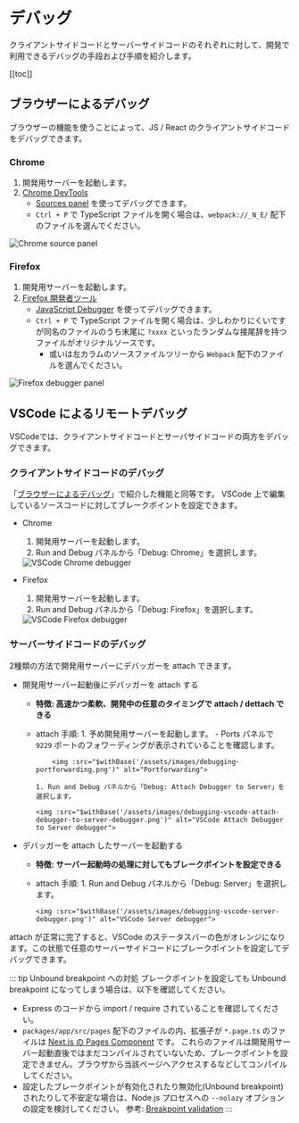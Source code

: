 # デバッグ

クライアントサイドコードとサーバーサイドコードのそれぞれに対して、開発で利用できるデバッグの手段および手順を紹介します。

[[toc]]


## ブラウザーによるデバッグ

ブラウザーの機能を使うことによって、JS / React のクライアントサイドコードをデバッグできます。

### Chrome

1. 開発用サーバーを起動します。
1. [Chrome DevTools](https://developer.chrome.com/docs/devtools/)
    - [Sources panel](https://developer.chrome.com/docs/devtools/javascript/sources/) を使ってデバッグできます。
    - `Ctrl + P` で TypeScript ファイルを開く場合は、`webpack://_N_E/` 配下のファイルを選んでください。

<img :src="$withBase('/assets/images/debugging-chrome-source-panel.png')" alt="Chrome source panel">

### Firefox

1. 開発用サーバーを起動します。
1. [Firefox 開発者ツール](https://developer.mozilla.org/ja/docs/Learn/Common_questions/What_are_browser_developer_tools)
    - [JavaScript Debugger](https://firefox-source-docs.mozilla.org/devtools-user/debugger/) を使ってデバッグできます。
    - `Ctrl + P` で TypeScript ファイルを開く場合は、少しわかりにくいですが同名のファイルのうち末尾に `?xxxx` といったランダムな接尾辞を持つファイルがオリジナルソースです。
        - 或いは左カラムのソースファイルツリーから `Webpack` 配下のファイルを選んでください。

<img :src="$withBase('/assets/images/debugging-firefox-debugger-panel.png')" alt="Firefox debugger panel">


## VSCode によるリモートデバッグ

VSCodeでは、クライアントサイドコードとサーバサイドコードの両方をデバッグできます。

### クライアントサイドコードのデバッグ

「[ブラウザーによるデバッグ](#ブラウザーによるデバッグ)」で紹介した機能と同等です。
VSCode 上で編集しているソースコードに対してブレークポイントを設定できます。

- Chrome
    1. 開発用サーバーを起動します。
    1. Run and Debug パネルから「Debug: Chrome」を選択します。

    <img :src="$withBase('/assets/images/debugging-vscode-chrome-debugger.png')" alt="VSCode Chrome debugger">

- Firefox
    1. 開発用サーバーを起動します。
    1. Run and Debug パネルから「Debug: Firefox」を選択します。

    <img :src="$withBase('/assets/images/debugging-vscode-firefox-debugger.png')" alt="VSCode Firefox debugger">

### サーバーサイドコードのデバッグ

2種類の方法で開発用サーバーにデバッガーを attach できます。

- 開発用サーバー起動後にデバッガーを attach する
  - **特徴: 高速かつ柔軟、開発中の任意のタイミングで attach / dettach できる**
  - attach 手順:
        1. 予め開発用サーバーを起動します。
            - Ports パネルで `9229` ポートのフォワーディングが表示されていることを確認します。

            <img :src="$withBase('/assets/images/debugging-portforwarding.png')" alt="Portforwarding">

        1. Run and Debug パネルから「Debug: Attach Debugger to Server」を選択します。

        <img :src="$withBase('/assets/images/debugging-vscode-attach-debugger-to-server-debugger.png')" alt="VSCode Attach Debugger to Server debugger">

- デバッガーを attach したサーバーを起動する
  - **特徴: サーバー起動時の処理に対してもブレークポイントを設定できる**
  - attach 手順:
        1. Run and Debug パネルから「Debug: Server」を選択します。

        <img :src="$withBase('/assets/images/debugging-vscode-server-debugger.png')" alt="VSCode Server debugger">

attach が正常に完了すると、VSCode のステータスバーの色がオレンジになります。この状態で任意のサーバーサイドコードにブレークポイントを設定してデバッグできます。

::: tip Unbound breakpoint への対処
ブレークポイントを設定しても Unbound breakpoint になってしまう場合は、以下を確認してください。

- Express のコードから import / require されていることを確認してください。
- `packages/app/src/pages` 配下のファイルの内、拡張子が `*.page.ts` のファイルは [Next.js の Pages Component](https://nextjs.org/docs/basic-features/pages) です。
これらのファイルは開発用サーバー起動直後ではまだコンパイルされていないため、ブレークポイントを設定できません。ブラウザから当該ページへアクセスするなどしてコンパイルしてください。
- 設定したブレークポイントが有効化されたり無効化(Unbound breakpoint)されたりして不安定な場合は、Node.js プロセスへの `--nolazy` オプションの設定を検討してください。
参考: [Breakpoint validation](https://code.visualstudio.com/docs/nodejs/nodejs-debugging#_breakpoint-validation)
:::

